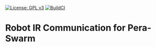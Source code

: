 [![License: GPL v3](https://img.shields.io/badge/License-GPL%20v3-blue.svg)](http://www.gnu.org/licenses/gpl-3.0)   [![BuildCI](https://github.com/Pera-Swarm/robot-IR/actions/workflows/build.yml/badge.svg)](https://github.com/Pera-Swarm/robot-IR/actions/workflows/build.yml)

# Robot IR Communication for Pera-Swarm